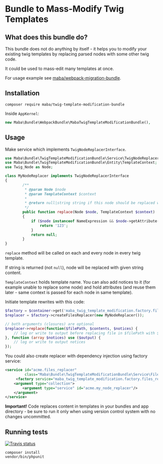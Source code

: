 Bundle to Mass-Modify Twig Templates
====

What does this bundle do?
----

This bundle does not do anything by itself - it helps you to modify your existing twig templates by replacing parsed
nodes with some other twig code.

It could be used to mass-edit many templates at once.

For usage example see [maba/webpack-migration-bundle](https://github.com/mariusbalcytis/webpack-migration-bundle).

Installation
----

```shell
composer require maba/twig-template-modification-bundle
```

Inside `AppKernel`:

```php
new Maba\Bundle\WebpackBundle\MabaTwigTemplateModificationBundle(),
```

Usage
----

Make service which implements `TwigNodeReplacerInterface`.

```php
use Maba\Bundle\TwigTemplateModificationBundle\Service\TwigNodeReplacerInterface;
use Maba\Bundle\TwigTemplateModificationBundle\Entity\TemplateContext;
use Twig_Node as Node;

class MyNodeReplacer implements TwigNodeReplacerInterface
{
        /**
         * @param Node $node
         * @param TemplateContext $context
         *
         * @return null|string string if this node should be replaced with given twig code
         */
        public function replace(Node $node, TemplateContext $context)
        {
            if ($node instanceof NameExpression && $node->getAttribute('name') === 'my_var') {
                return '123';
            }
            return null;
        }
}
```

`replace` method will be called on each and every node in every twig template.

If string is returned (not `null`), node will be replaced with given string content.

`TemplateContext` holds template name. You can also add notices to it (for example unable to replace some node)
and hold attributes (and reuse them later - same context is passed for each node in same template).

Initiate template rewrites with this code:

```php
$factory = $container->get('maba_twig_template_modification.factory.files_replacer');
$replacer = $factory->createFilesReplacer(new MyNodeReplacer());

// both arguments (closures) are optional
$replacer->replace(function($filePath, $contents, $notices) {
    // log or write to output before replacing file in $filePath with $contents
}, function (array $notices) use ($output) {
    // log or write to output notices
});
```

You could also create replacer with dependency injection using factory service:

```xml
<service id="acme.files_replacer"
         class="Maba\Bundle\TwigTemplateModificationBundle\Service\FilesReplacer">
     <factory service="maba_twig_template_modification.factory.files_replacer" method="createFilesReplacer"/>
    <argument type="collection">
        <argument type="service" id="acme.my_node_replacer"/>
    </argument>
</service>
```

**Important!** Code replaces content in templates in your bundles and app directory - be sure to run it only
when using version control system with no changes uncommitted.

## Running tests

[![Travis status](https://travis-ci.org/mariusbalcytis/twig-template-modification-bundle.svg?branch=master)](https://travis-ci.org/mariusbalcytis/twig-template-modification-bundle)

```shell
composer install
vendor/bin/phpunit
```
